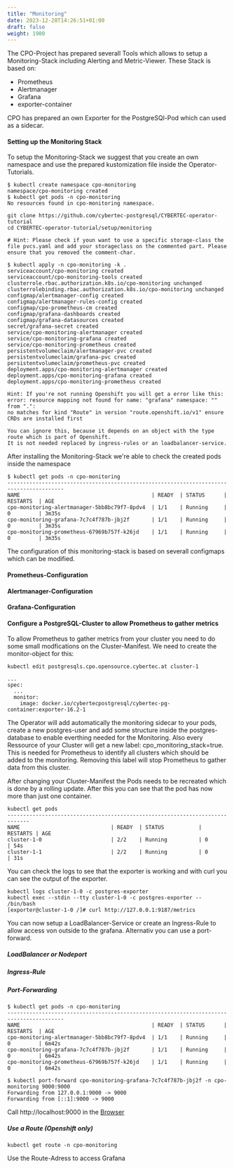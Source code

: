 ```yaml
---
title: "Monitoring"
date: 2023-12-28T14:26:51+01:00
draft: false
weight: 1900
---
```

The CPO-Project has prepared severall Tools which allows to setup a Monitoring-Stack including Alerting and Metric-Viewer.
These Stack is based on: 
- Prometheus
- Alertmanager
- Grafana
- exporter-container

CPO has prepared an own Exporter for the PostgreSQl-Pod which can used as a sidecar.

#### Setting up the Monitoring Stack
To setup the Monitoring-Stack we suggest that you create an own namespace and use the prepared kustomization file inside the Operator-Tutorials.
```
$ kubectl create namespace cpo-monitoring
namespace/cpo-monitoring created
$ kubectl get pods -n cpo-monitoring
No resources found in cpo-monitoring namespace.

git clone https://github.com/cybertec-postgresql/CYBERTEC-operator-tutorial
cd CYBERTEC-operator-tutorial/setup/monitoring

# Hint: Please check if youn want to use a specific storage-class the file pvcs.yaml and add your storageclass on the commented part. Please ensure that you removed the comment-char.

$ kubectl apply -n cpo-monitoring -k .
serviceaccount/cpo-monitoring created
serviceaccount/cpo-monitoring-tools created
clusterrole.rbac.authorization.k8s.io/cpo-monitoring unchanged
clusterrolebinding.rbac.authorization.k8s.io/cpo-monitoring unchanged
configmap/alertmanager-config created
configmap/alertmanager-rules-config created
configmap/cpo-prometheus-cm created
configmap/grafana-dashboards created
configmap/grafana-datasources created
secret/grafana-secret created
service/cpo-monitoring-alertmanager created
service/cpo-monitoring-grafana created
service/cpo-monitoring-prometheus created
persistentvolumeclaim/alertmanager-pvc created
persistentvolumeclaim/grafana-pvc created
persistentvolumeclaim/prometheus-pvc created
deployment.apps/cpo-monitoring-alertmanager created
deployment.apps/cpo-monitoring-grafana created
deployment.apps/cpo-monitoring-prometheus created

Hint: If you're not running Openshift you will get a error like this: 
error: resource mapping not found for name: "grafana" namespace: "" from ".":
no matches for kind "Route" in version "route.openshift.io/v1" ensure CRDs are installed first

You can ignore this, because it depends on an object with the type route which is part of Openshift. 
It is not needed replaced by ingress-rules or an loadbalancer-service.
```

After installing the Monitoring-Stack we're able to check the created pods inside the namespace
```
$ kubectl get pods -n cpo-monitoring
----------------------------------------------------------------------------------------
NAME                                          | READY  | STATUS      | RESTARTS  | AGE
cpo-monitoring-alertmanager-5bb8bc79f7-8pdv4  | 1/1    | Running     | 0         | 3m35s
cpo-monitoring-grafana-7c7c4f787b-jbj2f       | 1/1    | Running     | 0         | 3m35s
cpo-monitoring-prometheus-67969b757f-k26jd    | 1/1    | Running     | 0         | 3m35s

```
The configuration of this monitoring-stack is based on severall configmaps which can be modified.

#### Prometheus-Configuration


#### Alertmanager-Configuration


#### Grafana-Configuration


#### Configure a PostgreSQL-Cluster to allow Prometheus to gather metrics

To allow Prometheus to gather metrics from your cluster you need to do some small modfications on the Cluster-Manifest.
We need to create the monitor-object for this:
```
kubectl edit postgresqls.cpo.opensource.cybertec.at cluster-1

...
spec:
  ...
  monitor:
    image: docker.io/cybertecpostgresql/cybertec-pg-container:exporter-16.2-1
```

The Operator will add automatically the monitoring sidecar to your pods, create a new postgres-user and add some structure inside the postgres-database to enable everthing needed for the Monitoring. Also every Ressource of your Cluster will get a new label: cpo_monitoring_stack=true. This is needed for Prometheus to identify all clusters which should be added to the monitoring.
Removing this label will stop Prometheus to gather data from this cluster.

After changing your Cluster-Manifest the Pods needs to be recreated which is done by a rolling update. 
After this you can see that the pod has now more than just one container.

```
kubectl get pods
-----------------------------------------------------------------------------
NAME                             | READY  | STATUS           | RESTARTS | AGE
cluster-1-0                      | 2/2    | Running          | 0        | 54s
cluster-1-1                      | 2/2    | Running          | 0        | 31s

```
You can check the logs to see that the exporter is working and with curl you can see the output of the exporter.

```
kubectl logs cluster-1-0 -c postgres-exporter
kubectl exec --stdin --tty cluster-1-0 -c postgres-exporter -- /bin/bash
[exporter@cluster-1-0 /]# curl http://127.0.0.1:9187/metrics

```
You can now setup a LoadBalancer-Service or create an Ingress-Rule to allow access von outside to the grafana. Alternativ you can use a port-forward.

##### LoadBalancer or Nodeport

##### Ingress-Rule

##### Port-Forwarding
```
$ kubectl get pods -n cpo-monitoring
----------------------------------------------------------------------------------------
NAME                                          | READY  | STATUS      | RESTARTS  | AGE
cpo-monitoring-alertmanager-5bb8bc79f7-8pdv4  | 1/1    | Running     | 0         | 6m42s
cpo-monitoring-grafana-7c7c4f787b-jbj2f       | 1/1    | Running     | 0         | 6m42s
cpo-monitoring-prometheus-67969b757f-k26jd    | 1/1    | Running     | 0         | 6m42s

$ kubectl port-forward cpo-monitoring-grafana-7c7c4f787b-jbj2f -n cpo-monitoring 9000:9000
Forwarding from 127.0.0.1:9000 -> 9000
Forwarding from [::1]:9000 -> 9000

```
Call http://localhost:9000 in the [Browser](http://localhost:9000)

##### Use a Route (Openshift only)

```
kubectl get route -n cpo-monitoring

```
Use the Route-Adress to access Grafana